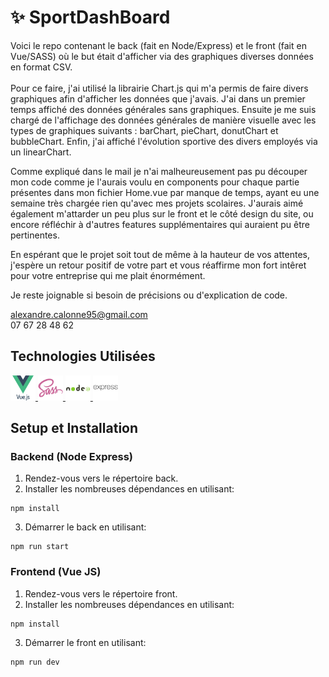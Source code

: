 # ✨ SportDashBoard 

Voici le repo contenant le back (fait en Node/Express) et le front (fait en Vue/SASS) où le but était d'afficher via des graphiques diverses données en format CSV. <br/><br/>
Pour ce faire, j'ai utilisé la librairie Chart.js qui m'a permis de faire divers graphiques afin d'afficher les données que j'avais.
J'ai dans un premier temps affiché des données générales sans graphiques.
Ensuite je me suis chargé de l'affichage des données générales de manière visuelle avec les types de graphiques suivants : barChart, pieChart, donutChart et bubbleChart.
Enfin, j'ai affiché l'évolution sportive des divers employés via un linearChart.

Comme expliqué dans le mail je n'ai malheureusement pas pu découper mon code comme je l'aurais voulu en components pour chaque partie présentes dans mon fichier Home.vue par manque de temps, ayant eu une semaine très chargée rien qu'avec mes projets scolaires.
J'aurais aimé également m'attarder un peu plus sur le front et le côté design du site, ou encore réfléchir à d'autres features supplémentaires qui auraient pu être pertinentes.

En espérant que le projet soit tout de même à la hauteur de vos attentes, j'espère un retour positif de votre part et vous réaffirme mon fort intêret pour votre entreprise qui me plait énormément.

Je reste joignable si besoin de précisions ou d'explication de code.

alexandre.calonne95@gmail.com <br/>
07 67 28 48 62

## Technologies Utilisées

<p align="left"> 
<a href="https://vuejs.org/" target="_blank" rel="noreferrer"> <img src="https://raw.githubusercontent.com/devicons/devicon/master/icons/vuejs/vuejs-original-wordmark.svg" alt="vuejs" width="40" height="40"/> </a>
<a href="https://sass-lang.com" target="_blank" rel="noreferrer"> 
<img src="https://raw.githubusercontent.com/devicons/devicon/master/icons/sass/sass-original.svg" alt="sass" width="40" height="40"/> 
</a> 
<a href="https://nodejs.org" target="_blank" rel="noreferrer"> <img src="https://raw.githubusercontent.com/devicons/devicon/master/icons/nodejs/nodejs-original-wordmark.svg" alt="nodejs" width="40" height="40"/> </a>
<a href="https://expressjs.com" target="_blank" rel="noreferrer"> 
<img src="https://raw.githubusercontent.com/devicons/devicon/master/icons/express/express-original-wordmark.svg" alt="express" width="40" height="40"/> 
</a> 
</p>

## Setup et Installation

### **Backend (Node Express)**

1. Rendez-vous vers le répertoire back.
2. Installer les nombreuses dépendances en utilisant:

```
npm install
```
3. Démarrer le back en utilisant:
```
npm run start
```

### **Frontend (Vue JS)**

1. Rendez-vous vers le répertoire front.
2. Installer les nombreuses dépendances en utilisant:
```
npm install
```
3. Démarrer le front en utilisant:
```
npm run dev
```

